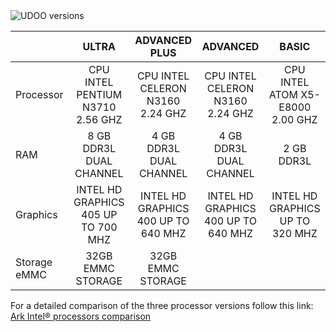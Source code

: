 <img src="../img/udoox86_lineup.png" alt="UDOO versions" class="img-responsive" >

|              |                    ULTRA                    |                 ADVANCED PLUS                |               ADVANCED              |                BASIC               |
|--------------|:-------------------------------------------:|:--------------------------------------------:|:-----------------------------------:|:----------------------------------:|
| Processor    | CPU INTEL PENTIUM N3710 2.56 GHZ            | CPU INTEL CELERON N3160 2.24 GHZ              | CPU INTEL CELERON N3160 2.24 GHZ     | CPU INTEL ATOM X5-E8000 2.00 GHZ    |
| RAM          | 8 GB DDR3L DUAL CHANNEL                     | 4 GB DDR3L DUAL CHANNEL                      | 4 GB DDR3L DUAL CHANNEL             | 2 GB DDR3L                         |
| Graphics     | INTEL HD GRAPHICS 405 UP TO 700 MHZ         | INTEL HD GRAPHICS 400 UP TO 640 MHZ            | INTEL HD GRAPHICS 400 UP TO 640 MHZ | INTEL HD GRAPHICS UP TO 320 MHZ    |
| Storage eMMC | 32GB EMMC STORAGE                           | 32GB EMMC STORAGE                            |                                     |                                    |                                    |


For a detailed comparison of the three processor versions follow this link:
[Ark Intel® processors comparison](http://ark.intel.com/compare/92124,91831,91830)
